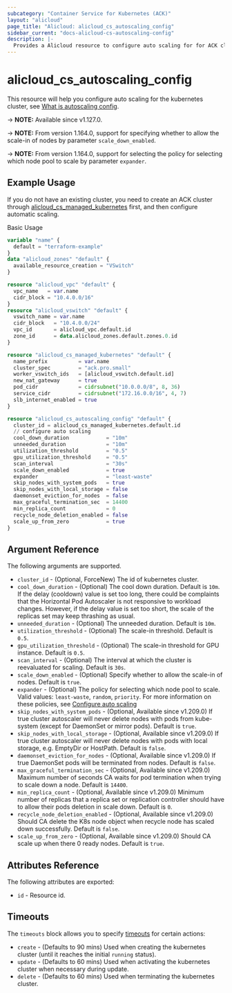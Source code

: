 ```yaml
---
subcategory: "Container Service for Kubernetes (ACK)"
layout: "alicloud"
page_title: "Alicloud: alicloud_cs_autoscaling_config"
sidebar_current: "docs-alicloud-cs-autoscaling-config"
description: |-
  Provides a Alicloud resource to configure auto scaling for for ACK cluster.
---
```


# alicloud_cs_autoscaling_config

This resource will help you configure auto scaling for the kubernetes cluster, see [What is autoscaling config](https://www.alibabacloud.com/help/en/ack/ack-managed-and-ack-dedicated/developer-reference/api-configure-auto-scaling).

-> **NOTE:** Available since v1.127.0.

-> **NOTE:** From version 1.164.0, support for specifying whether to allow the scale-in of nodes by parameter `scale_down_enabled`.

-> **NOTE:** From version 1.164.0, support for selecting the policy for selecting which node pool to scale by parameter `expander`.

## Example Usage
If you do not have an existing cluster, you need to create an ACK cluster through [alicloud_cs_managed_kubernetes](https://registry.terraform.io/providers/aliyun/alicloud/latest/docs/resources/cs_managed_kubernetes) first, and then configure automatic scaling.

Basic Usage

```terraform
variable "name" {
  default = "terraform-example"
}
data "alicloud_zones" "default" {
  available_resource_creation = "VSwitch"
}

resource "alicloud_vpc" "default" {
  vpc_name   = var.name
  cidr_block = "10.4.0.0/16"
}
resource "alicloud_vswitch" "default" {
  vswitch_name = var.name
  cidr_block   = "10.4.0.0/24"
  vpc_id       = alicloud_vpc.default.id
  zone_id      = data.alicloud_zones.default.zones.0.id
}

resource "alicloud_cs_managed_kubernetes" "default" {
  name_prefix          = var.name
  cluster_spec         = "ack.pro.small"
  worker_vswitch_ids   = [alicloud_vswitch.default.id]
  new_nat_gateway      = true
  pod_cidr             = cidrsubnet("10.0.0.0/8", 8, 36)
  service_cidr         = cidrsubnet("172.16.0.0/16", 4, 7)
  slb_internet_enabled = true
}

resource "alicloud_cs_autoscaling_config" "default" {
  cluster_id = alicloud_cs_managed_kubernetes.default.id
  // configure auto scaling
  cool_down_duration            = "10m"
  unneeded_duration             = "10m"
  utilization_threshold         = "0.5"
  gpu_utilization_threshold     = "0.5"
  scan_interval                 = "30s"
  scale_down_enabled            = true
  expander                      = "least-waste"
  skip_nodes_with_system_pods   = true
  skip_nodes_with_local_storage = false
  daemonset_eviction_for_nodes  = false
  max_graceful_termination_sec  = 14400
  min_replica_count             = 0
  recycle_node_deletion_enabled = false
  scale_up_from_zero            = true
}
```

## Argument Reference

The following arguments are supported.

* `cluster_id` - (Optional, ForceNew) The id of kubernetes cluster.
* `cool_down_duration` - (Optional) The cool down duration. Default is `10m`. If the delay (cooldown) value is set too long, there could be complaints that the Horizontal Pod Autoscaler is not responsive to workload changes. However, if the delay value is set too short, the scale of the replicas set may keep thrashing as usual.
* `unneeded_duration` - (Optional) The unneeded duration. Default is `10m`.
* `utilization_threshold` - (Optional) The scale-in threshold. Default is `0.5`. 
* `gpu_utilization_threshold` - (Optional)  The scale-in threshold for GPU instance. Default is `0.5`. 
* `scan_interval` - (Optional) The interval at which the cluster is reevaluated for scaling. Default is `30s`.
* `scale_down_enabled` - (Optional) Specify whether to allow the scale-in of nodes. Default is `true`.
* `expander` - (Optional) The policy for selecting which node pool to scale. Valid values: `least-waste`, `random`, `priority`. For more information on these policies, see [Configure auto scaling](https://www.alibabacloud.com/help/en/container-service-for-kubernetes/latest/auto-scaling-of-nodes#section-3bg-2ko-inl)
* `skip_nodes_with_system_pods` - (Optional, Available since v1.209.0) If true cluster autoscaler will never delete nodes with pods from kube-system (except for DaemonSet or mirror pods). Default is `true`.
* `skip_nodes_with_local_storage` - (Optional, Available since v1.209.0) If true cluster autoscaler will never delete nodes with pods with local storage, e.g. EmptyDir or HostPath. Default is `false`.
* `daemonset_eviction_for_nodes` - (Optional, Available since v1.209.0) If true DaemonSet pods will be  terminated from nodes. Default is `false`. 
* `max_graceful_termination_sec` - (Optional, Available since v1.209.0) Maximum number of seconds CA waits for pod termination when trying to scale down a node. Default is `14400`.
* `min_replica_count` - (Optional, Available since v1.209.0) Minimum number of replicas that a replica set or replication controller should have to allow their pods deletion in scale down. Default is `0`.
* `recycle_node_deletion_enabled` - (Optional, Available since v1.209.0) Should CA delete the K8s node object when recycle node has scaled down successfully. Default is `false`.
* `scale_up_from_zero` - (Optional, Available since v1.209.0) Should CA scale up when there 0 ready nodes. Default is `true`.

## Attributes Reference

The following attributes are exported:
* `id` - Resource id.

## Timeouts

The `timeouts` block allows you to specify [timeouts](https://www.terraform.io/docs/configuration-0-11/resources.html#timeouts) for certain actions:

* `create` - (Defaults to 90 mins) Used when creating the kubernetes cluster (until it reaches the initial `running` status).
* `update` - (Defaults to 60 mins) Used when activating the kubernetes cluster when necessary during update.
* `delete` - (Defaults to 60 mins) Used when terminating the kubernetes cluster.


